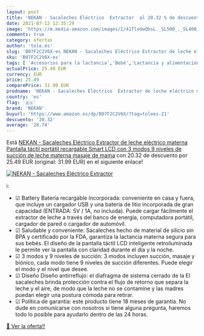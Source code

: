 ```yaml
---
layout: post
title: 'NEKAN - Sacaleches Eléctrico  Extractor  al 20.32 % de descuento'
date: 2021-07-12 12:35:29
image: 'https://m.media-amazon.com/images/I/41TlodwQbsL._SL500_._SL400_.jpg'
comments: true
category: ofertas
author: 'tole.es'
slug: 'B07F2C2V6X-es NEKAN - Sacaleches Eléctrico Extractor de leche eléctrico...'
sku: 'B07F2C2V6X-es'
tags: [ 'Accesorios para la lactancia','Bebé','Lactancia y alimentación','Sacaleches','nekan','sacaleches', ]
actualPrice: 25.49 EUR
currency: EUR
price: 25.49
comparePrice: 31.99 EUR
prodname: 'NEKAN - Sacaleches Eléctrico  Extractor de leche eléctrico materna Pantalla táctil portátil recargable Smart LCD con 3 modos 9 niveles de succión de leche materna  masaje de mama'
country: 'es'
flag: '🇪🇸'
brand: 'NEKAN'
buyurl: 'https://www.amazon.es/dp/B07F2C2V6X/?tag=tolees-21'
descuento: '20.32'
average: '28.74'
---
```


Está [NEKAN - Sacaleches Eléctrico  Extractor de leche eléctrico materna Pantalla táctil portátil recargable Smart LCD con 3 modos 9 niveles de succión de leche materna  masaje de mama](https://www.amazon.es/dp/B07F2C2V6X/?tag=tolees-21) con 20.32 de descuento por 25.49 EUR (original: 31.99 EUR) en el siguiente enlace!

[![NEKAN - Sacaleches Eléctrico  Extractor ](https://m.media-amazon.com/images/I/41TlodwQbsL._SL500_._SL400_.jpg)](https://www.amazon.es/dp/B07F2C2V6X/?tag=tolees-21)

ℹ️:

- ☑ Battery Batería recargable incorporada: conveniente en casa y fuera, que incluye un cargador USB y una batería de litio incorporada de gran capacidad (ENTRADA: 5V / 1A, no incluida). Puede cargar fácilmente el extractor de leche a través del banco de energía, computadora portátil, cargador de pared o cargador de automóvil.
- ☑ Saludable y conveniente: Sacaleches hecho de material de silicio sin BPA y certificado por la FDA, garantiza la lactancia materna segura para sus bebés. El diseño de la pantalla táctil LCD inteligente retroiluminada le permite ver la pantalla con claridad durante el día y la noche.
- ☑ 3 modos y 9 niveles de succión: 3 modos incluyen succión, masaje y biónico, cada modo tiene 9 niveles de succión diferentes. Puede elegir el modo y el nivel que desee.
- ☑ Diseño Diseño antirreflujo: el diafragma de sistema cerrado de la El sacaleches brinda protección contra el flujo de retorno que separa la leche y el aire, de modo que la leche no se contamine y las madres puedan elegir una postura cómoda para retirar.
- ☑ Política de garantía: este producto tiene 18 meses de garantía. No dude en comunicarse con nosotros si tiene alguna pregunta, haremos todo lo posible para ayudarlo dentro de las 24 horas.

[🛒 Ver la oferta!!](https://www.amazon.es/dp/B07F2C2V6X/?tag=tolees-21)
